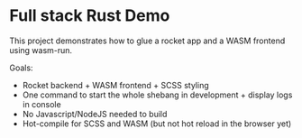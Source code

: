 # Full stack Rust Demo

This project demonstrates how to glue a rocket app and a WASM frontend using
wasm-run.

Goals:

- Rocket backend + WASM frontend + SCSS styling
- One command to start the whole shebang in development + display logs in console
- No Javascript/NodeJS needed to build
- Hot-compile for SCSS and WASM (but not hot reload in the browser yet)
